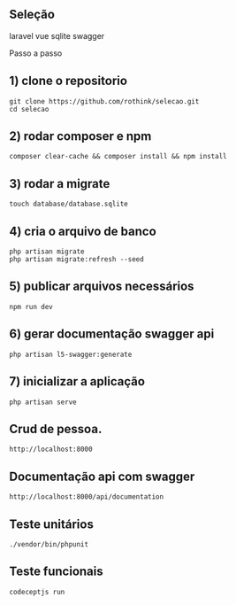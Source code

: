 

## Seleção

laravel 
vue
sqlite
swagger


Passo a passo

## 1) clone o repositorio
    git clone https://github.com/rothink/selecao.git
    cd selecao

## 2) rodar composer e npm
    composer clear-cache && composer install && npm install

## 3) rodar a migrate
    touch database/database.sqlite
    
## 4) cria o arquivo de banco  
    php artisan migrate
    php artisan migrate:refresh --seed
    
## 5) publicar arquivos necessários
    npm run dev
    
##  6) gerar documentação swagger api
    php artisan l5-swagger:generate
    
##  7) inicializar a aplicação
    php artisan serve



## Crud de pessoa.
    http://localhost:8000

## Documentação api com swagger
    http://localhost:8000/api/documentation

## Teste unitários
    ./vendor/bin/phpunit
    
## Teste funcionais
    codeceptjs run
